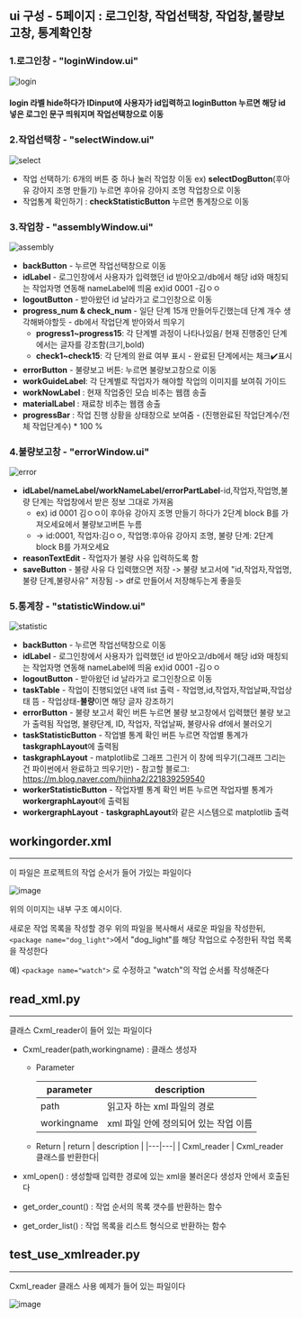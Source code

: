 ## ui 구성 - 5페이지 : 로그인창, 작업선택창, 작업창,불량보고창, 통계확인창 
### 1.로그인창 - "loginWindow.ui"
![login](https://github.com/addinedu-ros-4th/deeplearning-repo-1/assets/162243509/f6926a99-2e61-4f9a-b973-f949000ace9f)
#### login 라벨 hide하다가 IDinput에 사용자가 id입력하고 loginButton 누르면 해당 id 넣은 로그인 문구 띄워지며 작업선택창으로 이동 

### 2.작업선택창 - "selectWindow.ui"
![select](https://github.com/addinedu-ros-4th/deeplearning-repo-1/assets/162243509/96c9aaa6-de55-45d1-bd1d-d87c9f3351cb)
* 작업 선택하기: 6개의 버튼 중 하나 눌러 작업창 이동 ex) **selectDogButton**(후아유 강아지 조명 만들기) 누르면 후아유 강아지 조명 작업창으로 이동 
* 작업통계 확인하기 : **checkStatisticButton** 누르면 통계창으로 이동 
### 3.작업창 - "assemblyWindow.ui"
![assembly](https://github.com/addinedu-ros-4th/deeplearning-repo-1/assets/162243509/fdd38984-b9e7-4180-940c-cb724ada27eb)
* **backButton** - 누르면 작업선택창으로 이동
* **idLabel** - 로그인창에서 사용자가 입력했던 id 받아오고/db에서 해당 id와 매칭되는 작업자명 연동해 nameLabel에 띄움 ex)id 0001 -김ㅇㅇ
* **logoutButton** - 받아왔던 id 날라가고 로그인창으로 이동
* **progress_num & check_num** -  일단 단계 15개 만들어두긴했는데 단계 개수 생각해봐야할듯 - db에서 작업단계 받아와서 띄우기 
  * **progress1~progress15**: 각 단계별 과정이 나타나있음/ 현재 진행중인 단계에서는 글자를 강조함(크기,bold)
  * **check1~check15**: 각 단계의 완료 여부 표시 - 완료된 단계에서는 체크✔️표시
* **errorButton** - 불량보고 버튼: 누르면 불량보고창으로 이동 
* **workGuideLabel**: 각 단계별로 작업자가 해야할 작업의 이미지를 보여줘 가이드  
* **workNowLabel** : 현재 작업중인 모습 비추는 웹캠 송출  
* **materialLabel** : 재료창 비추는 웹캠 송출  
* **progressBar** : 작업 진행 상황을 상태창으로 보여줌 - (진행완료된 작업단계수/전체 작업단계수) * 100 %
  
### 4.불량보고창 - "errorWindow.ui"
![error](https://github.com/addinedu-ros-4th/deeplearning-repo-1/assets/162243509/ec6a4721-5b4f-4a9b-9550-951abba87afa)
* **idLabel/nameLabel/workNameLabel/errorPartLabel**-id,작업자,작업명,불량 단계는 작업창에서 받은 정보 그대로 가져옴
  * ex) id 0001 김ㅇㅇ이 후아유 강아지 조명 만들기 하다가 2단계 block B를 가져오세요에서 불량보고버튼 누름
  * -> id:0001, 작업자:김ㅇㅇ, 작업명:후아유 강아지 조명, 불량 단계: 2단계 block B를 가져오세요
* **reasonTextEdit** - 작업자가 불량 사유 입력하도록 함
* **saveButton** - 불량 사유 다 입력했으면 저장 -> 불량 보고서에 "id,작업자,작업명,불량 단계,불량사유" 저장됨 -> df로 만들어서 저장해두는게 좋을듯  

### 5.통계창 - "statisticWindow.ui"
![statistic](https://github.com/addinedu-ros-4th/deeplearning-repo-1/assets/162243509/b5e7b428-c7c4-4f9e-b5b2-3e1d2c7bf089)
* **backButton** - 누르면 작업선택창으로 이동
* **idLabel** - 로그인창에서 사용자가 입력했던 id 받아오고/db에서 해당 id와 매칭되는 작업자명 연동해 nameLabel에 띄움 ex)id 0001 -김ㅇㅇ
* **logoutButton** - 받아왔던 id 날라가고 로그인창으로 이동
* **taskTable** - 작업이 진행되었던 내역 list 출력 - 작업명,id,작업자,작업날짜,작업상태 뜸 - 작업상태-**불량**이면 해당 글자 강조하기
* **errorButton** - 불량 보고서 확인 버튼 누르면 불량 보고창에서 입력했던 불량 보고가 출력됨 작업명, 불량단계, ID, 작업자, 작업날짜, 불량사유 df에서 불러오기
* **taskStatisticButton** - 작업별 통계 확인 버튼 누르면 작업별 통계가 **taskgraphLayout**에 출력됨 
* **taskgraphLayout** - matplotlib로 그래프 그린거 이 창에 띄우기(그래프 그리는 건 파이썬에서 완료하고 띄우기만) - 참고할 블로그:  https://m.blog.naver.com/hjinha2/221839259540
* **workerStatisticButton** - 작업자별 통계 확인 버튼 누르면 작업자별 통계가 **workergraphLayout**에 출력됨
* **workergraphLayout** - **taskgraphLayout**와 같은 시스템으로 matplotlib 출력 
 



## workingorder.xml
---
  이 파일은 프로젝트의 작업 순서가 들어 가있는 파일이다
  
  ![image](https://github.com/dyjung-dev/Amr_eda_basic/assets/137265648/47c41332-3af7-4e55-b132-708a40b475c9)
  
  위의 이미지는 내부 구조 예시이다.
  
  새로운 작업 목록을 작성할 경우 위의 파일을 복사해서 새로운 파일을 작성한뒤,    
  ```<package name="dog_light">```에서 "dog_light"를 해당 작업으로 수정한뒤 작업 목록을 작성한다   
  
  예) ```<package name="watch">``` 로 수정하고 "watch"의 작업 순서롤 작성해준다    

## read_xml.py
---
  클래스 Cxml_reader이 들어 있는 파일이다 

  * Cxml_reader(path,workingname) : 클래스 생성자
       
    * Parameter
        
      | parameter | description |
      |---|---|
      |path|읽고자 하는 xml 파일의 경로|
      |workingname|xml 파일 안에 정의되어 있는 작업 이름|

    * Return
      | return | description |
      |---|---|
      | Cxml_reader | Cxml_reader 클래스를 반환한다|
      
  * xml_open() : 생성할때 입력한 경로에 있는 xml을 불러온다
                 생성자 안에서 호출된다
    
  * get_order_count() : 작업 순서의 목록 갯수를 반환하는 함수

   * get_order_list() : 작업 목록을 리스트 형식으로 반환하는 함수
     
## test_use_xmlreader.py
---
Cxml_reader 클래스 사용 예제가 들어 있는 파일이다

![image](https://github.com/dyjung-dev/Amr_eda_basic/assets/137265648/2379e795-cb86-43d1-ab0f-66b78021c91a)
